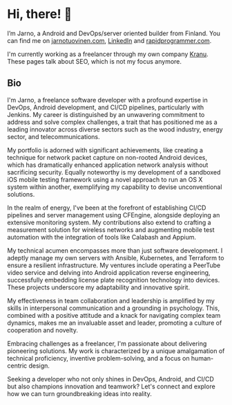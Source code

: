 # Hi, there! 👋

I’m Jarno, a Android and DevOps/server oriented builder from Finland. You can find me on [jarnotuovinen.com](http://jarnotuovinen.com), [LinkedIn](https://linkedin.com/in/jarnotuovinen) and [rapidprogrammer.com](http://rapidprogrammer.com).

I'm currently working as a freelancer through my own company [Kranu](https://www.kranu.fi/). These pages talk about SEO, which is not my focus anymore.

## Bio

I'm Jarno, a freelance software developer with a profound expertise in DevOps, Android development, and CI/CD pipelines, particularly with Jenkins. My career is distinguished by an unwavering commitment to address and solve complex challenges, a trait that has positioned me as a leading innovator across diverse sectors such as the wood industry, energy sector, and telecommunications.

My portfolio is adorned with significant achievements, like creating a technique for network packet capture on non-rooted Android devices, which has dramatically enhanced application network analysis without sacrificing security. Equally noteworthy is my development of a sandboxed iOS mobile testing framework using a novel approach to run an OS X system within another, exemplifying my capability to devise unconventional solutions.

In the realm of energy, I've been at the forefront of establishing CI/CD pipelines and server management using CFEngine, alongside deploying an extensive monitoring system. My contributions also extend to crafting a measurement solution for wireless networks and augmenting mobile test automation with the integration of tools like Calabash and Appium.

My technical acumen encompasses more than just software development. I adeptly manage my own servers with Ansible, Kubernetes, and Terraform to ensure a resilient infrastructure. My ventures include operating a PeerTube video service and delving into Android application reverse engineering, successfully embedding license plate recognition technology into devices. These projects underscore my adaptability and innovative spirit.

My effectiveness in team collaboration and leadership is amplified by my skills in interpersonal communication and a grounding in psychology. This, combined with a positive attitude and a knack for navigating complex team dynamics, makes me an invaluable asset and leader, promoting a culture of cooperation and novelty.

Embracing challenges as a freelancer, I'm passionate about delivering pioneering solutions. My work is characterized by a unique amalgamation of technical proficiency, inventive problem-solving, and a focus on human-centric design.

Seeking a developer who not only shines in DevOps, Android, and CI/CD but also champions innovation and teamwork? Let's connect and explore how we can turn groundbreaking ideas into reality.
